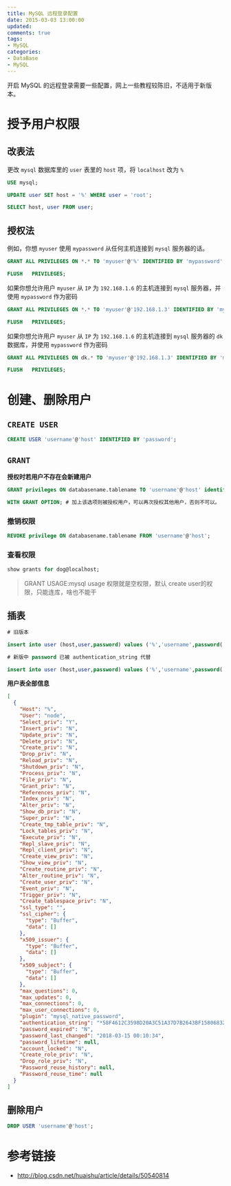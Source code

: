 ```yaml
---
title: MySQL 远程登录配置
date: 2015-03-03 13:00:00
updated:
comments: true
tags:
- MySQL
categories:
- DataBase
- MySQL
---
```


开启 MySQL 的远程登录需要一些配置，网上一些教程较陈旧，不适用于新版本。

<!--more-->

# 授予用户权限

## 改表法

更改 `mysql` 数据库里的 `user` 表里的 `host` 项，将 `localhost` 改为 `%`

```sql
USE mysql;

UPDATE user SET host = '%' WHERE user = 'root';

SELECT host, user FROM user;
```

## 授权法

例如，你想 `myuser` 使用 `mypassword` 从任何主机连接到 `mysql` 服务器的话。

```sql
GRANT ALL PRIVILEGES ON *.* TO 'myuser'@'%' IDENTIFIED BY 'mypassword' WITH GRANT OPTION;

FLUSH   PRIVILEGES;
```

如果你想允许用户 `myuser` 从 `IP` 为 `192.168.1.6` 的主机连接到 `mysql` 服务器，并使用 `mypassword` 作为密码

```sql
GRANT ALL PRIVILEGES ON *.* TO 'myuser'@'192.168.1.3' IDENTIFIED BY 'mypassword' WITH GRANT OPTION;

FLUSH   PRIVILEGES;
```

如果你想允许用户 `myuser` 从 `IP` 为 `192.168.1.6` 的主机连接到 `mysql` 服务器的 `dk` 数据库，并使用 `mypassword` 作为密码

```sql
GRANT ALL PRIVILEGES ON dk.* TO 'myuser'@'192.168.1.3' IDENTIFIED BY 'mypassword' WITH GRANT OPTION;

FLUSH   PRIVILEGES;
```

# 创建、删除用户

## `CREATE USER`

```sql
CREATE USER 'username'@'host' IDENTIFIED BY 'password';
```

## `GRANT`

**授权时若用户不存在会新建用户**

```sql
GRANT privileges ON databasename.tablename TO 'username'@'host' identified by 'password' WITH GRANT OPTION;
```

```sql
WITH GRANT OPTION; # 加上该选项则被授权用户，可以再次授权其他用户，否则不可以。
```

### 撤销权限

```sql
REVOKE privilege ON databasename.tablename FROM 'username'@'host';
```

### 查看权限

```sql
show grants for dog@localhost;
```

>GRANT USAGE:mysql usage 权限就是空权限，默认 create user的权限，只能连库，啥也不能干

## 插表

```sql
# 旧版本

insert into user (host,user,password) values ('%','username',password('123'));

# 新版中 password 已被 authentication_string 代替

insert into user (host,user,password) values ('%','username',password('123'));
```

**用户表全部信息**

```json
[
  {
    "Host": "%",
    "User": "node",
    "Select_priv": "Y",
    "Insert_priv": "N",
    "Update_priv": "N",
    "Delete_priv": "N",
    "Create_priv": "N",
    "Drop_priv": "N",
    "Reload_priv": "N",
    "Shutdown_priv": "N",
    "Process_priv": "N",
    "File_priv": "N",
    "Grant_priv": "N",
    "References_priv": "N",
    "Index_priv": "N",
    "Alter_priv": "N",
    "Show_db_priv": "N",
    "Super_priv": "N",
    "Create_tmp_table_priv": "N",
    "Lock_tables_priv": "N",
    "Execute_priv": "N",
    "Repl_slave_priv": "N",
    "Repl_client_priv": "N",
    "Create_view_priv": "N",
    "Show_view_priv": "N",
    "Create_routine_priv": "N",
    "Alter_routine_priv": "N",
    "Create_user_priv": "N",
    "Event_priv": "N",
    "Trigger_priv": "N",
    "Create_tablespace_priv": "N",
    "ssl_type": "",
    "ssl_cipher": {
      "type": "Buffer",
      "data": []
    },
    "x509_issuer": {
      "type": "Buffer",
      "data": []
    },
    "x509_subject": {
      "type": "Buffer",
      "data": []
    },
    "max_questions": 0,
    "max_updates": 0,
    "max_connections": 0,
    "max_user_connections": 0,
    "plugin": "mysql_native_password",
    "authentication_string": "*58F4612C3598D20A3C51A37D7B2643BF15806832",
    "password_expired": "N",
    "password_last_changed": "2018-03-15 00:10:34",
    "password_lifetime": null,
    "account_locked": "N",
    "Create_role_priv": "N",
    "Drop_role_priv": "N",
    "Password_reuse_history": null,
    "Password_reuse_time": null
  }
]

```

## 删除用户

```sql
DROP USER 'username'@'host';
```

# 参考链接

* http://blog.csdn.net/huaishu/article/details/50540814
